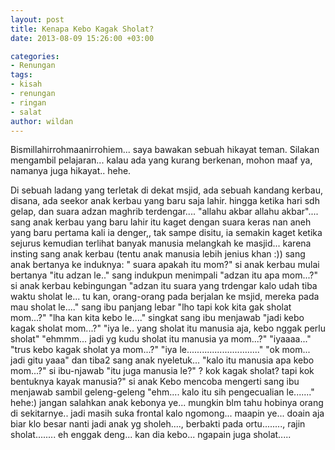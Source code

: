 ```yaml
---
layout: post
title: Kenapa Kebo Kagak Sholat?
date: 2013-08-09 15:26:00 +03:00

categories:
- Renungan
tags:
- kisah
- renungan
- ringan
- salat
author: wildan
---
```

Bismillahirrohmaanirrohiem...
saya bawakan sebuah hikayat teman. Silakan mengambil pelajaran... kalau ada yang kurang berkenan, mohon maaf ya, namanya juga hikayat.. hehe.






Di sebuah ladang yang terletak di dekat msjid, ada sebuah kandang kerbau, disana, ada seekor anak kerbau yang baru saja lahir.
hingga ketika hari sdh gelap, dan suara adzan maghrib terdengar....
"allahu akbar allahu akbar"....
sang anak kerbau yang baru lahir itu kaget dengan suara keras nan aneh yang baru pertama kali ia denger,,
tak sampe disitu, ia semakin kaget ketika sejurus kemudian terlihat banyak manusia melangkah ke masjid... karena insting sang anak kerbau (tentu anak manusia lebih jenius khan :)) sang anak bertanya ke induknya:
" suara apakah itu mom?" si anak kerbau mulai bertanya
"itu adzan le.." sang indukpun menimpali
"adzan itu apa mom...?" si anak kerbau kebingungan
"adzan itu suara yang trdengar kalo udah tiba waktu sholat le... tu kan, orang-orang pada berjalan ke msjid, mereka pada mau sholat le...." sang ibu panjang lebar
"lho tapi kok kita gak sholat mom...?"
"lha kan kita kebo le...." singkat sang ibu menjawab
"jadi kebo kagak sholat mom...?"
"iya le.. yang sholat itu manusia aja, kebo nggak perlu sholat"
"ehmmm... jadi yg kudu sholat itu manusia ya mom...?"
"iyaaaa..."
"trus kebo kagak sholat ya mom...?"
"iya le............................."
"ok mom... jadi gitu yaaa"
dan tiba2 sang anak nyeletuk...
"kalo itu manusia apa kebo mom...?"
si ibu-njawab "itu juga manusia le?"
? kok kagak sholat? tapi kok bentuknya kayak manusia?" si anak Kebo mencoba mengerti
sang ibu menjawab sambil geleng-geleng "ehm.... kalo itu sih pengecualian le......."
hehe:) jangan salahkan anak kebonya ye... mungkin blm tahu hobinya orang di sekitarnye.. jadi masih suka frontal kalo ngomong... maapin ye... doain aja biar klo besar nanti jadi anak yg sholeh...., berbakti pada ortu........, rajin sholat........ eh enggak deng... kan dia kebo... ngapain juga sholat.....

